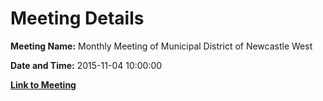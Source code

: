 # Meeting Details

**Meeting Name:** Monthly Meeting of Municipal District of Newcastle West

**Date and Time:** 2015-11-04 10:00:00

**[Link to Meeting](https://www.limerick.ie/council/whats-on/monthly-meeting-municipal-district-newcastle-west-23)**
